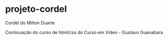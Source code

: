 # projeto-cordel

Cordel do Milton Duarte

Continuação do curso de html/css do Curso em Video - Gustavo Guanabara
